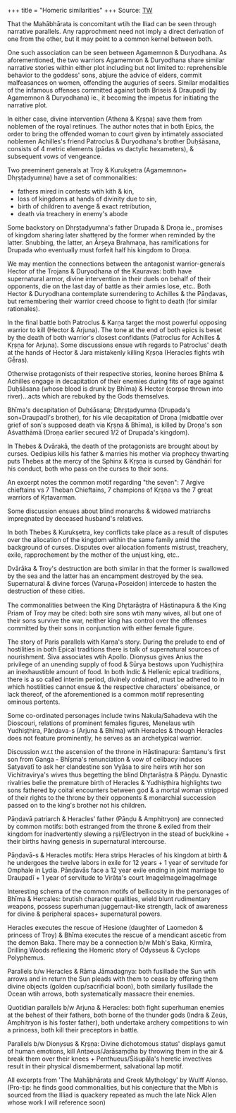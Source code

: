 +++
title = "Homeric similarities"
+++
Source: [TW](https://threadreaderapp.com/thread/1599091133996363776.html)

That the Mahābhārata is concomitant wtih the Iliad can be seen through narrative parallels. Any rapprochment need not imply a direct derivation of one from the other, but it may point to a common kernel between both. 

One such association can be seen between Agamemnon & Duryodhana. As aforementioned, the two warriors Agamemnon & Duryodhana share similar narrative stories within either plot including but not limited to: reprehensible behavior to the goddess' sons, abjure the advice of elders, commit malfeasances on women, offending the auguries of seers. Similar modalities of the infamous offenses committed against both Briseis & Draupadī (by Agamemnon & Duryodhana) ie., it becoming the impetus for initiating the narrative plot. 

In either case, divine intervention (Athena & Kṛṣṇa) save them from noblemen of the royal retinues. The author notes that in both Epics, the order to bring the offended woman to court given by intimately associated noblemen Achilles's friend Patroclus & Duryodhana's brother Duḥśāsana, consists of 4 metric elements (pādas vs dactylic hexameters), & subsequent vows of vengeance.

Two preeminent generals at Troy & Kurukṣetra (Agamemnon+ Dhṛṣṭadyumna) have a set of commonalities: 

- fathers mired in contests wtih kith & kin, 
- loss of kingdoms at hands of divinity due to sin, 
- birth of children to avenge & exact retribution, 
- death via treachery in enemy's abode

Some backstory on Dhṛṣṭadyumna's father Drupada & Droṇa ie., promises of kingdom sharing later shattered by the former when reminded by the latter. Snubbing, the latter, an Ārṣeya Brahmaṇa, has ramifications for Drupada who eventually must forfeit half his kingdom to Droṇa. 

We may mention the connections between the antagonist warrior-generals Hector of the Trojans & Duryodhana of the Kauravas: both have supernatural armor, divine intervention in their duels on behalf of their opponents, die on the last day of battle as their armies lose, etc.. Both Hector & Duryodhana contemplate surrendering to Achilles & the Pāṇḍavas, but remembering their warrior creed choose to fight to death (for similar rationales). 

In the final battle both Patroclus & Karṇa target the most powerful opposing warrior to kill (Hector & Arjuna). The tone at the end of both epics is beset by the death of both warrior's closest confidants (Patroclus for Achilles & Kṛṣṇa for Arjuna). Some discussions ensue wtih regards to Patroclus' death at the hands of Hector & Jara mistakenly killing Kṛṣṇa (Heracles fights wtih Gễras).

Otherwise protagonists of their respective stories, leonine heroes Bhīma & Achilles engage in decapitation of their enemies during fits of rage against Duḥśāsana (whose blood is drunk by Bhīma) & Hector (corpse thrown into river)...acts which are rebuked by the Gods themselves.

Bhīma's decapitation of Duḥśāsana; Dhṛṣṭadyumna (Drupada's son+Draupadī's brother), for his vile decapitation of Droṇa (midbattle over grief of son's supposed death via Kṛṣṇa & Bhīma), is killed by Droṇa's son Aśvatthāmā (Droṇa earlier secured 1/2 of Drupada's kingdom). 

In Thebes & Dvārakā, the death of the protagonists are brought about by curses. Oedipius kills his father & marries his mother via prophecy thwarting puts Thebes at the mercy of the Sphinx & Kṛṣṇa is cursed by Gāndhārī for his conduct, both who pass on the curses to their sons. 

An excerpt notes the common motif regarding "the seven": 7 Argive chieftains vs 7 Theban Chieftains, 7 champions of Kṛṣṇa vs the 7 great warriors of Kṛtavarman. 

Some discussion ensues about blind monarchs & widowed matriarchs impregnated by deceased husband's relatives. 

In both Thebes & Kurukṣetra, key conflicts take place as a result of disputes over the allocation of the kingdom within the same family amid the background of curses. Disputes over allocation foments mistrust, treachery, exile, rapprochement by the mother of the unjust king, etc.. 

Dvārāka & Troy's destruction are both similar in that the former is swallowed by the sea and the latter has an encampment destroyed by the sea. Supernatural & divine forces (Varuṇa+Poseidon) intercede to hasten the destruction of these cities.

The commonalities between the King Dhr̥tarāṣṭra of Hāstinapura & the King Priam of Troy may be cited: both sire sons wtih many wives, all but one of their sons survive the war, neither king has control over the offenses committed by their sons in conjunction with either female figure.

The story of Paris parallels with Karṇa's story. During the prelude to end of hostilities in both Epical traditions there is talk of supernatural sources of nourishment. Śiva associates wtih Apollo. Dionysus gives Anius the privilege of an unending supply of food & Sūrya bestows upon Yudhiṣṭhira an inexhaustible amount of food. In both Indic & Hellenic epical traditions, there is a so called interim period, divinely ordained, must be adhered to in which hostilities cannot ensue & the respective characters' obeisance, or lack thereof, of the aforementioned is a common motif representing ominous portents.

Some co-ordinated personages include twins Nakula/Sahadeva wtih the Dioscouri, relations of prominent females figures, Menelaus wtih Yudhiṣṭhira, Pāṇḍava-s (Arjuna & Bhīma) wtih Heracles & though Heracles does not feature prominently, he serves as an archetypical warrior.

Discussion w.r.t the ascension of the throne in Hāstinapura: Śaṃtanu's first son from Ganga - Bhīṣma's renunciation & vow of celibacy induces Satyavatī to ask her clandestine son Vyāsa to sire heirs wtih her son Vichitravirya's wives thus begetting the blind Dhr̥tarāṣṭra & Pāṇḍu. Dynastic rivalries belie the premature birth of Heracles & Yudhiṣṭhira highlights two sons fathered by coital encounters between god & a mortal woman stripped of their rights to the throne by their opponents & monarchial succession passed on to the king's brother not his children. 

Pāṇḍavā patriarch & Heracles’ father (Pāṇḍu & Amphitryon) are connected by common motifs: both estranged from the throne & exiled from their kingdom for inadvertently slewing a ṛṣi/Electryon in the stead of buck/kine + their births having genesis in supernatural intercourse.

Pāṇḍavā-s & Heracles motifs: Hera strips Heracles of his kingdom at birth & he undergoes the twelve labors in exile for 12 years + 1 year of servitude for Omphale in Lydia. Pāṇḍavās face a 12 year exile ending in joint marriage to Draupadī + 1 year of servitude to Virāṭa's court ImageImageImageImage

Interesting schema of the common motifs of bellicosity in the personages of Bhīma & Hercales: brutish character qualities, wield blunt rudimentary weapons, possess superhuman juggernaut-like strength, lack of awareness for divine & peripheral spaces+ supernatural powers.

Heracles executes the rescue of Hesione (daughter of Laomedon & princess of Troy) & Bhīma executes the rescue of a mendicant ascetic from the demon Baka. There may be a connection b/w Mbh's Baka, Kirmīra, Drilling Woods reflexing the Homeric story of Odysseus & Cyclops Polyphemus.

Parallels b/w Heracles & Rāma Jāmadagnya: both fusillade the Sun wtih arrows and in return the Sun pleads with them to cease by offering them divine objects (golden cup/sacrificial boon), both similarly fusillade the Ocean wtih arrows, both systematically massacre their enemies.

Quotidian parallels b/w Arjuna & Heracles: both fight superhuman enemies at the behest of their fathers, both borne of the thunder gods (Indra & Zeús, Amphitryon is his foster father), both undertake archery competitions to win a princess, both kill their preceptors in battle.

Parallels b/w Dionysus & Kṛṣṇa: Divine dichotomous status' displays gamut of human emotions, kill Antaeus/Jarāsaṃdha by throwing them in the air & break them over their knees + Penthueus/Śiśupāla's heretic invectives result in their physical dismemberment, salvational lap motif.

All excerpts from 'The Mahābhārata and Greek Mythology' by Wulff Alonso. (Pro-tip: he finds good commonalities, but his conjecture that the Mbh is sourced from the Illiad is quackery repeated as much the late Nick Allen whose work I will reference soon)

